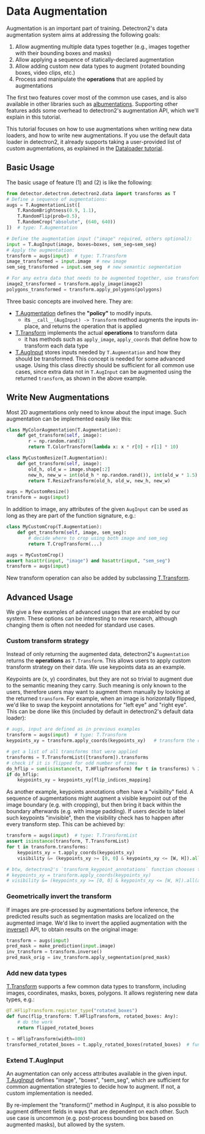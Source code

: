 
# Data Augmentation

Augmentation is an important part of training.
Detectron2's data augmentation system aims at addressing the following goals:

1. Allow augmenting multiple data types together
   (e.g., images together with their bounding boxes and masks)
2. Allow applying a sequence of statically-declared augmentation
3. Allow adding custom new data types to augment (rotated bounding boxes, video clips, etc.)
4. Process and manipulate the __operations__ that are applied by augmentations

The first two features cover most of the common use cases, and is also
available in other libraries such as [albumentations](https://medium.com/pytorch/multi-target-in-albumentations-16a777e9006e).
Supporting other features adds some overhead to detectron2's augmentation API,
which we'll explain in this tutorial.

This tutorial focuses on how to use augmentations when writing new data loaders,
and how to write new augmentations.
If you use the default data loader in detectron2, it already supports taking a user-provided list of custom augmentations,
as explained in the [Dataloader tutorial](data_loading).

## Basic Usage

The basic usage of feature (1) and (2) is like the following:
```python
from detector.detectron.detectron2.data import transforms as T
# Define a sequence of augmentations:
augs = T.AugmentationList([
    T.RandomBrightness(0.9, 1.1),
    T.RandomFlip(prob=0.5),
    T.RandomCrop("absolute", (640, 640))
])  # type: T.Augmentation

# Define the augmentation input ("image" required, others optional):
input = T.AugInput(image, boxes=boxes, sem_seg=sem_seg)
# Apply the augmentation:
transform = augs(input)  # type: T.Transform
image_transformed = input.image  # new image
sem_seg_transformed = input.sem_seg  # new semantic segmentation

# For any extra data that needs to be augmented together, use transform, e.g.:
image2_transformed = transform.apply_image(image2)
polygons_transformed = transform.apply_polygons(polygons)
```

Three basic concepts are involved here. They are:
* [T.Augmentation](../modules/data_transforms.html#detectron2.data.transforms.Augmentation) defines the __"policy"__ to modify inputs.
  * its `__call__(AugInput) -> Transform` method augments the inputs in-place, and returns the operation that is applied
* [T.Transform](../modules/data_transforms.html#detectron2.data.transforms.Transform)
  implements the actual __operations__ to transform data
  * it has methods such as `apply_image`, `apply_coords` that define how to transform each data type
* [T.AugInput](../modules/data_transforms.html#detectron2.data.transforms.AugInput)
  stores inputs needed by `T.Augmentation` and how they should be transformed.
  This concept is needed for some advanced usage.
  Using this class directly should be sufficient for all common use cases,
  since extra data not in `T.AugInput` can be augmented using the returned
  `transform`, as shown in the above example.

## Write New Augmentations

Most 2D augmentations only need to know about the input image. Such augmentation can be implemented easily like this:

```python
class MyColorAugmentation(T.Augmentation):
    def get_transform(self, image):
        r = np.random.rand(2)
        return T.ColorTransform(lambda x: x * r[0] + r[1] * 10)

class MyCustomResize(T.Augmentation):
    def get_transform(self, image):
        old_h, old_w = image.shape[:2]
        new_h, new_w = int(old_h * np.random.rand()), int(old_w * 1.5)
        return T.ResizeTransform(old_h, old_w, new_h, new_w)

augs = MyCustomResize()
transform = augs(input)
```

In addition to image, any attributes of the given `AugInput` can be used as long
as they are part of the function signature, e.g.:

```python
class MyCustomCrop(T.Augmentation):
    def get_transform(self, image, sem_seg):
        # decide where to crop using both image and sem_seg
        return T.CropTransform(...)

augs = MyCustomCrop()
assert hasattr(input, "image") and hasattr(input, "sem_seg")
transform = augs(input)
```

New transform operation can also be added by subclassing
[T.Transform](../modules/data_transforms.html#detectron2.data.transforms.Transform).

## Advanced Usage

We give a few examples of advanced usages that
are enabled by our system.
These options can be interesting to new research,
although changing them is often not needed
for standard use cases.

### Custom transform strategy

Instead of only returning the augmented data, detectron2's `Augmentation` returns the __operations__ as `T.Transform`.
This allows users to apply custom transform strategy on their data.
We use keypoints data as an example.

Keypoints are (x, y) coordinates, but they are not so trivial to augment due to the semantic meaning they carry.
Such meaning is only known to the users, therefore users may want to augment them manually
by looking at the returned `transform`.
For example, when an image is horizontally flipped, we'd like to swap the keypoint annotations for "left eye" and "right eye".
This can be done like this (included by default in detectron2's default data loader):
```python
# augs, input are defined as in previous examples
transform = augs(input)  # type: T.Transform
keypoints_xy = transform.apply_coords(keypoints_xy)   # transform the coordinates

# get a list of all transforms that were applied
transforms = T.TransformList([transform]).transforms
# check if it is flipped for odd number of times
do_hflip = sum(isinstance(t, T.HFlipTransform) for t in transforms) % 2 == 1
if do_hflip:
    keypoints_xy = keypoints_xy[flip_indices_mapping]
```

As another example, keypoints annotations often have a "visibility" field.
A sequence of augmentations might augment a visible keypoint out of the image boundary (e.g. with cropping),
but then bring it back within the boundary afterwards (e.g. with image padding).
If users decide to label such keypoints "invisible",
then the visibility check has to happen after every transform step.
This can be achieved by:

```python
transform = augs(input)  # type: T.TransformList
assert isinstance(transform, T.TransformList)
for t in transform.transforms:
    keypoints_xy = t.apply_coords(keypoints_xy)
    visibility &= (keypoints_xy >= [0, 0] & keypoints_xy <= [W, H]).all(axis=1)

# btw, detectron2's `transform_keypoint_annotations` function chooses to label such keypoints "visible":
# keypoints_xy = transform.apply_coords(keypoints_xy)
# visibility &= (keypoints_xy >= [0, 0] & keypoints_xy <= [W, H]).all(axis=1)
```


### Geometrically invert the transform
If images are pre-processed by augmentations before inference, the predicted results
such as segmentation masks are localized on the augmented image.
We'd like to invert the applied augmentation with the [inverse()](../modules/data_transforms.html#detectron2.data.transforms.Transform.inverse)
API, to obtain results on the original image:
```python
transform = augs(input)
pred_mask = make_prediction(input.image)
inv_transform = transform.inverse()
pred_mask_orig = inv_transform.apply_segmentation(pred_mask)
```

### Add new data types

[T.Transform](../modules/data_transforms.html#detectron2.data.transforms.Transform)
supports a few common data types to transform, including images, coordinates, masks, boxes, polygons.
It allows registering new data types, e.g.:
```python
@T.HFlipTransform.register_type("rotated_boxes")
def func(flip_transform: T.HFlipTransform, rotated_boxes: Any):
    # do the work
    return flipped_rotated_boxes

t = HFlipTransform(width=800)
transformed_rotated_boxes = t.apply_rotated_boxes(rotated_boxes)  # func will be called
```

### Extend T.AugInput

An augmentation can only access attributes available in the given input.
[T.AugInput](../modules/data_transforms.html#detectron2.data.transforms.StandardAugInput) defines "image", "boxes", "sem_seg",
which are sufficient for common augmentation strategies to decide how to augment.
If not, a custom implementation is needed.

By re-implement the "transform()" method in AugInput, it is also possible to
augment different fields in ways that are dependent on each other.
Such use case is uncommon (e.g. post-process bounding box based on augmented masks), but allowed by the system.

